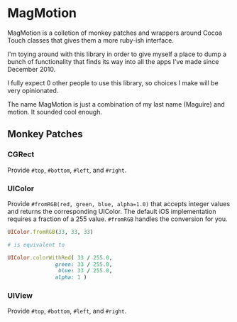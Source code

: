 # MagMotion

MagMotion is a colletion of monkey patches and wrappers around Cocoa Touch classes that gives them a more ruby-ish interface.

I'm toying around with this library in order to give myself a place to dump a bunch of functionality that finds its way into all the apps I've made since December 2010.

I fully expect 0 other people to use this library, so choices I make will be very opinionated.

The name MagMotion is just a combination of my last name (Maguire) and motion. It sounded cool enough.

## Monkey Patches

### CGRect

Provide `#top`, `#bottom`, `#left`, and `#right`.

### UIColor

Provide `#fromRGB(red, green, blue, alpha=1.0)` that accepts integer values and returns the corresponding UIColor. The default iOS implementation requires a fraction of a 255 value. `#fromRGB` handles the conversion for you.

```ruby
UIColor.fromRGB(33, 33, 33)

# is equivalent to

UIColor.colorWithRed( 33 / 255.0,
               green: 33 / 255.0,
                blue: 33 / 255.0,
               alpha: 1 )
```

### UIView

Provide `#top`, `#bottom`, `#left`, and `#right`.